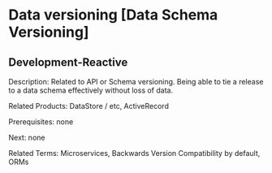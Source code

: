 # Data versioning [Data Schema Versioning]

## Development-Reactive

Description: Related to API or Schema versioning.  Being able to tie a release to a data schema effectively without loss of data.

Related Products:  DataStore / etc, ActiveRecord

Prerequisites: none

Next: none

Related Terms:  Microservices, Backwards Version Compatibility by default, ORMs
